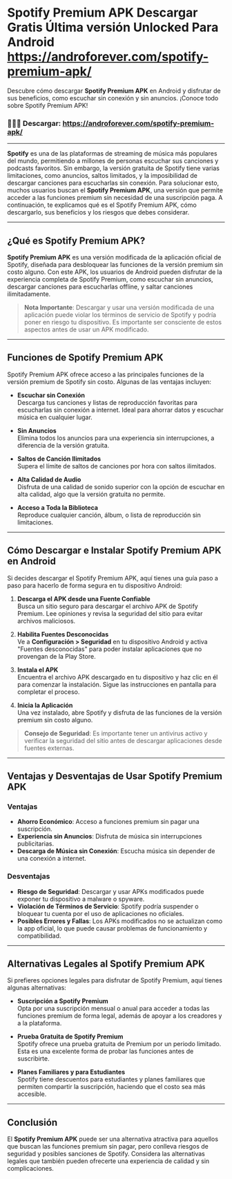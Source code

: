 # Spotify Premium APK Descargar Gratis Última versión Unlocked Para Android https://androforever.com/spotify-premium-apk/

Descubre cómo descargar **Spotify Premium APK** en Android y disfrutar de sus beneficios, como escuchar sin conexión y sin anuncios. ¡Conoce todo sobre Spotify Premium APK!

### 🙋‍♀️🧙 Descargar: https://androforever.com/spotify-premium-apk/

---

**Spotify** es una de las plataformas de streaming de música más populares del mundo, permitiendo a millones de personas escuchar sus canciones y podcasts favoritos. Sin embargo, la versión gratuita de Spotify tiene varias limitaciones, como anuncios, saltos limitados, y la imposibilidad de descargar canciones para escucharlas sin conexión. Para solucionar esto, muchos usuarios buscan el **Spotify Premium APK**, una versión que permite acceder a las funciones premium sin necesidad de una suscripción paga. A continuación, te explicamos qué es el Spotify Premium APK, cómo descargarlo, sus beneficios y los riesgos que debes considerar.

---

## ¿Qué es Spotify Premium APK?

**Spotify Premium APK** es una versión modificada de la aplicación oficial de Spotify, diseñada para desbloquear las funciones de la versión premium sin costo alguno. Con este APK, los usuarios de Android pueden disfrutar de la experiencia completa de Spotify Premium, como escuchar sin anuncios, descargar canciones para escucharlas offline, y saltar canciones ilimitadamente.

> **Nota Importante**: Descargar y usar una versión modificada de una aplicación puede violar los términos de servicio de Spotify y podría poner en riesgo tu dispositivo. Es importante ser consciente de estos aspectos antes de usar un APK modificado.

---

## Funciones de Spotify Premium APK

Spotify Premium APK ofrece acceso a las principales funciones de la versión premium de Spotify sin costo. Algunas de las ventajas incluyen:

- **Escuchar sin Conexión**  
  Descarga tus canciones y listas de reproducción favoritas para escucharlas sin conexión a internet. Ideal para ahorrar datos y escuchar música en cualquier lugar.

- **Sin Anuncios**  
  Elimina todos los anuncios para una experiencia sin interrupciones, a diferencia de la versión gratuita.

- **Saltos de Canción Ilimitados**  
  Supera el límite de saltos de canciones por hora con saltos ilimitados.

- **Alta Calidad de Audio**  
  Disfruta de una calidad de sonido superior con la opción de escuchar en alta calidad, algo que la versión gratuita no permite.

- **Acceso a Toda la Biblioteca**  
  Reproduce cualquier canción, álbum, o lista de reproducción sin limitaciones.

---

## Cómo Descargar e Instalar Spotify Premium APK en Android

Si decides descargar el Spotify Premium APK, aquí tienes una guía paso a paso para hacerlo de forma segura en tu dispositivo Android:

1. **Descarga el APK desde una Fuente Confiable**  
   Busca un sitio seguro para descargar el archivo APK de Spotify Premium. Lee opiniones y revisa la seguridad del sitio para evitar archivos maliciosos.

2. **Habilita Fuentes Desconocidas**  
   Ve a **Configuración > Seguridad** en tu dispositivo Android y activa "Fuentes desconocidas" para poder instalar aplicaciones que no provengan de la Play Store.

3. **Instala el APK**  
   Encuentra el archivo APK descargado en tu dispositivo y haz clic en él para comenzar la instalación. Sigue las instrucciones en pantalla para completar el proceso.

4. **Inicia la Aplicación**  
   Una vez instalado, abre Spotify y disfruta de las funciones de la versión premium sin costo alguno.

> **Consejo de Seguridad**: Es importante tener un antivirus activo y verificar la seguridad del sitio antes de descargar aplicaciones desde fuentes externas.

---

## Ventajas y Desventajas de Usar Spotify Premium APK

### Ventajas
- **Ahorro Económico**: Acceso a funciones premium sin pagar una suscripción.
- **Experiencia sin Anuncios**: Disfruta de música sin interrupciones publicitarias.
- **Descarga de Música sin Conexión**: Escucha música sin depender de una conexión a internet.

### Desventajas
- **Riesgo de Seguridad**: Descargar y usar APKs modificados puede exponer tu dispositivo a malware o spyware.
- **Violación de Términos de Servicio**: Spotify podría suspender o bloquear tu cuenta por el uso de aplicaciones no oficiales.
- **Posibles Errores y Fallas**: Los APKs modificados no se actualizan como la app oficial, lo que puede causar problemas de funcionamiento y compatibilidad.

---

## Alternativas Legales al Spotify Premium APK

Si prefieres opciones legales para disfrutar de Spotify Premium, aquí tienes algunas alternativas:

- **Suscripción a Spotify Premium**  
  Opta por una suscripción mensual o anual para acceder a todas las funciones premium de forma legal, además de apoyar a los creadores y a la plataforma.

- **Prueba Gratuita de Spotify Premium**  
  Spotify ofrece una prueba gratuita de Premium por un periodo limitado. Esta es una excelente forma de probar las funciones antes de suscribirte.

- **Planes Familiares y para Estudiantes**  
  Spotify tiene descuentos para estudiantes y planes familiares que permiten compartir la suscripción, haciendo que el costo sea más accesible.

---

## Conclusión

El **Spotify Premium APK** puede ser una alternativa atractiva para aquellos que buscan las funciones premium sin pagar, pero conlleva riesgos de seguridad y posibles sanciones de Spotify. Considera las alternativas legales que también pueden ofrecerte una experiencia de calidad y sin complicaciones.
